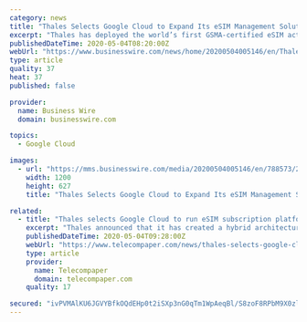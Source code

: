 ```yaml
---
category: news
title: "Thales Selects Google Cloud to Expand Its eSIM Management Solution"
excerpt: "Thales has deployed the world’s first GSMA-certified eSIM activation solution on Google Cloud. This solution will offer telecom operators secure and h"
publishedDateTime: 2020-05-04T08:20:00Z
webUrl: "https://www.businesswire.com/news/home/20200504005146/en/Thales-Selects-Google-Cloud-Expand-eSIM-Management"
type: article
quality: 37
heat: 37
published: false

provider:
  name: Business Wire
  domain: businesswire.com

topics:
  - Google Cloud

images:
  - url: "https://mms.businesswire.com/media/20200504005146/en/788573/23/thales+graphic.jpg"
    width: 1200
    height: 627
    title: "Thales Selects Google Cloud to Expand Its eSIM Management Solution"

related:
  - title: "Thales selects Google Cloud to run eSIM subscription platform"
    excerpt: "Thales announced that it has created a hybrid architecture for its SM-DP (Subscription Manager Data Preparation) system, which in its first deployment will rely on Google Cloud to deliver a highly scalable eSIM activation service for telecom operators."
    publishedDateTime: 2020-05-04T09:28:00Z
    webUrl: "https://www.telecompaper.com/news/thales-selects-google-cloud-to-run-esim-subscription-platform--1337083"
    type: article
    provider:
      name: Telecompaper
      domain: telecompaper.com
    quality: 17

secured: "ivPVMAlKU6JGVYBfkOQdEHp0t2iSXp3nG0qTm1WpAeqBl/S8zoF8RPbM9X0zldpAe7AsA+7SYdCYagMw9lps7blFtK/EhwFXzMQjkS3Jz6Mq3+1eclDOItNu30oIJ8eYfdLKmFLPll05XYMnjXbd/HlinND2pl1XQX/4ATu49/unRDIwTTRIKZL/wbr2AoVV3sK3H5iQ9z48Rf1ta9RwTqqU6B8zy3C1KlXF5xmFVuhKWqmFvH4LOlzXCng8HvXxgwY1gSaZesPstLIS+jt8O0ausd0Ai1lDu1TALBeEV2S9ftdaYpc3CxG9gEdq4n+E;HmB7uVp8qS/8xwNYCEnx2Q=="
---
```


